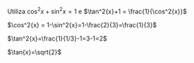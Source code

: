 Utiliza $\cos^2{x}+\sin^2{x}=1$ e $\tan^2{x}+1 = \frac{1}{\cos^2{x}}$

$\cos^2{x} = 1-\sin^2{x}=1-\frac{2}{3}=\frac{1}{3}$

$\tan^2{x}=\frac{1}{1/3}-1=3-1=2$

$\tan{x}=\sqrt{2}$